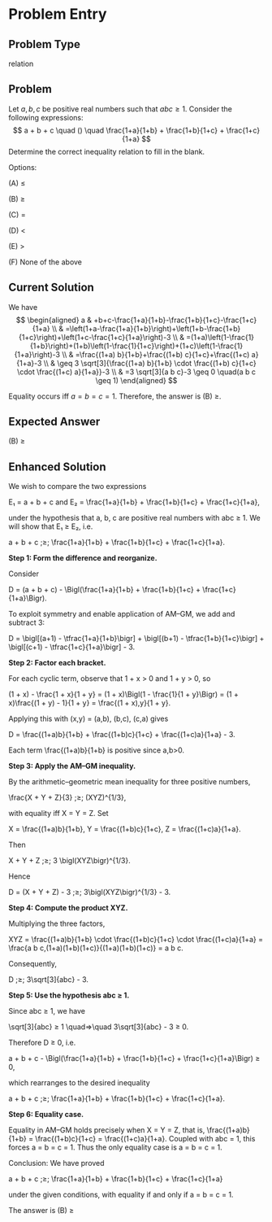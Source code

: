 # Problem Entry

## Problem Type
relation

## Problem
Let $a, b, c$ be positive real numbers such that $a b c \geq 1$. Consider the following expressions:
$$
a + b + c \quad () \quad \frac{1+a}{1+b} + \frac{1+b}{1+c} + \frac{1+c}{1+a}
$$
Determine the correct inequality relation to fill in the blank.

Options:

(A) $\leq$ 

(B) $\geq$

(C) $=$ 

(D) $<$

(E) $>$

(F) None of the above

## Current Solution
We have
$$
\begin{aligned}
a & +b+c-\frac{1+a}{1+b}-\frac{1+b}{1+c}-\frac{1+c}{1+a} \\
& =\left(1+a-\frac{1+a}{1+b}\right)+\left(1+b-\frac{1+b}{1+c}\right)+\left(1+c-\frac{1+c}{1+a}\right)-3 \\
& =(1+a)\left(1-\frac{1}{1+b}\right)+(1+b)\left(1-\frac{1}{1+c}\right)+(1+c)\left(1-\frac{1}{1+a}\right)-3 \\
& =\frac{(1+a) b}{1+b}+\frac{(1+b) c}{1+c}+\frac{(1+c) a}{1+a}-3 \\
& \geq 3 \sqrt[3]{\frac{(1+a) b}{1+b} \cdot \frac{(1+b) c}{1+c} \cdot \frac{(1+c) a}{1+a}}-3 \\
& =3 \sqrt[3]{a b c}-3 \geq 0 \quad(a b c \geq 1)
\end{aligned}
$$

Equality occurs iff $a=b=c=1$. Therefore, the answer is (B) $\geq$.

## Expected Answer
(B) $\geq$

## Enhanced Solution
We wish to compare the two expressions

  E₁ = a + b + c
  and
  E₂ = \frac{1+a}{1+b} + \frac{1+b}{1+c} + \frac{1+c}{1+a},

under the hypothesis that a, b, c are positive real numbers with abc ≥ 1.  We will show that E₁ ≥ E₂, i.e.

  a + b + c \;≥\; \frac{1+a}{1+b} + \frac{1+b}{1+c} + \frac{1+c}{1+a}.

**Step 1: Form the difference and reorganize.**

Consider

  D = (a + b + c) 
       - \Bigl(\frac{1+a}{1+b} + \frac{1+b}{1+c} + \frac{1+c}{1+a}\Bigr).

To exploit symmetry and enable application of AM–GM, we add and subtract 3:

  D = \bigl[(a+1) - \tfrac{1+a}{1+b}\bigr]
      + \bigl[(b+1) - \tfrac{1+b}{1+c}\bigr]
      + \bigl[(c+1) - \tfrac{1+c}{1+a}\bigr]
      - 3.

**Step 2: Factor each bracket.**

For each cyclic term, observe that 1 + x > 0 and 1 + y > 0, so

  (1 + x) - \frac{1 + x}{1 + y} 
    = (1 + x)\Bigl(1 - \frac{1}{1 + y}\Bigr)
    = (1 + x)\frac{(1 + y) - 1}{1 + y}
    = \frac{(1 + x)\,y}{1 + y}.

Applying this with (x,y) = (a,b), (b,c), (c,a) gives

  D = \frac{(1+a)b}{1+b}
      + \frac{(1+b)c}{1+c}
      + \frac{(1+c)a}{1+a}
      - 3.

Each term \frac{(1+a)b}{1+b} is positive since a,b>0.

**Step 3: Apply the AM–GM inequality.**

By the arithmetic–geometric mean inequality for three positive numbers,

  \frac{X + Y + Z}{3} \;≥\; (XYZ)^{1/3},

with equality iff X = Y = Z.  Set

  X = \frac{(1+a)b}{1+b},
  Y = \frac{(1+b)c}{1+c},
  Z = \frac{(1+c)a}{1+a}.

Then

  X + Y + Z \;≥\; 3 \bigl(XYZ\bigr)^{1/3}.

Hence

  D = (X + Y + Z) - 3
    \;≥\; 3\bigl(XYZ\bigr)^{1/3} - 3.

**Step 4: Compute the product XYZ.**

Multiplying the three factors,

  XYZ
    = \frac{(1+a)b}{1+b} \cdot \frac{(1+b)c}{1+c} \cdot \frac{(1+c)a}{1+a}
    = \frac{a b c\,(1+a)(1+b)(1+c)}{(1+a)(1+b)(1+c)}
    = a b c.

Consequently,

  D \;≥\; 3\sqrt[3]{abc} - 3.

**Step 5: Use the hypothesis abc ≥ 1.**

Since abc ≥ 1, we have

  \sqrt[3]{abc} ≥ 1
  \quad⇒\quad
  3\sqrt[3]{abc} - 3 ≥ 0.

Therefore D ≥ 0, i.e.

  a + b + c - \Bigl(\frac{1+a}{1+b} + \frac{1+b}{1+c} + \frac{1+c}{1+a}\Bigr) ≥ 0,

which rearranges to the desired inequality

  a + b + c \;≥\; \frac{1+a}{1+b} + \frac{1+b}{1+c} + \frac{1+c}{1+a}.

**Step 6: Equality case.**

Equality in AM–GM holds precisely when
  X = Y = Z, 
that is,
  \frac{(1+a)b}{1+b} = \frac{(1+b)c}{1+c} = \frac{(1+c)a}{1+a}.
Coupled with abc = 1, this forces a = b = c = 1.  Thus the only equality case is a = b = c = 1.

Conclusion: We have proved

  a + b + c \;≥\; \frac{1+a}{1+b} + \frac{1+b}{1+c} + \frac{1+c}{1+a}

under the given conditions, with equality if and only if a = b = c = 1.

The answer is (B) ≥
